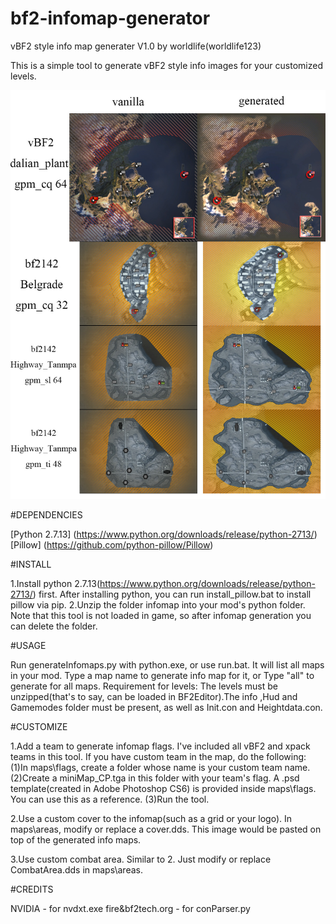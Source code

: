 # bf2-infomap-generator
vBF2 style info map generater V1.0 by worldlife(worldlife123)

This is a simple tool to generate vBF2 style info images for your customized levels.

![Preview](preview.jpg)


#DEPENDENCIES

[Python 2.7.13] (https://www.python.org/downloads/release/python-2713/)
[Pillow] (https://github.com/python-pillow/Pillow)

#INSTALL

1.Install python 2.7.13(https://www.python.org/downloads/release/python-2713/) first. After installing python, you can run install_pillow.bat to install pillow via pip.
2.Unzip the folder infomap into your mod's python folder. Note that this tool is not loaded in game, so after infomap generation you can delete the folder.

#USAGE

Run generateInfomaps.py with python.exe, or use run.bat. It will list all maps in your mod. Type a map name to generate info map for it, or Type "all" to generate for all maps.
Requirement for levels: The levels must be unzipped(that's to say, can be loaded in BF2Editor).The info ,Hud and Gamemodes folder must be present, as well as Init.con and Heightdata.con.

#CUSTOMIZE

1.Add a team to generate infomap flags.
I've included all vBF2 and xpack teams in this tool. If you have custom team in the map, do the following:
(1)In maps\flags, create a folder whose name is your custom team name.
(2)Create a miniMap_CP.tga in this folder with your team's flag. A .psd template(created in Adobe Photoshop CS6) is provided inside maps\flags. You can use this as a reference.
(3)Run the tool.

2.Use a custom cover to the infomap(such as a grid or your logo).
In maps\areas, modify or replace a cover.dds. This image would be pasted on top of the generated info maps.

3.Use custom combat area.
Similar to 2. Just modify or replace CombatArea.dds in maps\areas.

#CREDITS

NVIDIA - for nvdxt.exe
fire&bf2tech.org - for conParser.py
